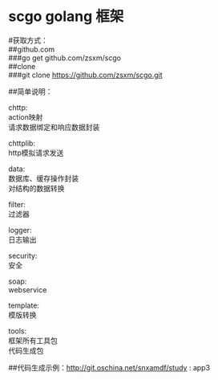 # scgo golang 框架

#获取方式：<br/>
##github.com<br/>
###go get github.com/zsxm/scgo<br/>
##clone<br/>
###git clone https://github.com/zsxm/scgo.git

##简单说明：<br/>

chttp:<br/>
  action映射<br/>
  请求数据绑定和响应数据封装<br/>

chttplib:<br/>
  http模拟请求发送<br/>

data:<br/>
  数据库、缓存操作封装<br/>
  对结构的数据转换<br/>

filter:<br/>
  过滤器<br/>

logger:<br/>
  日志输出<br/>

security:<br/>
  安全<br/>

soap:<br/>
  webservice<br/>

template:<br/>
  模版转换<br/>

tools:<br/>
  框架所有工具包<br/>
  代码生成包<br/>

##代码生成示例：http://git.oschina.net/snxamdf/study : app3

